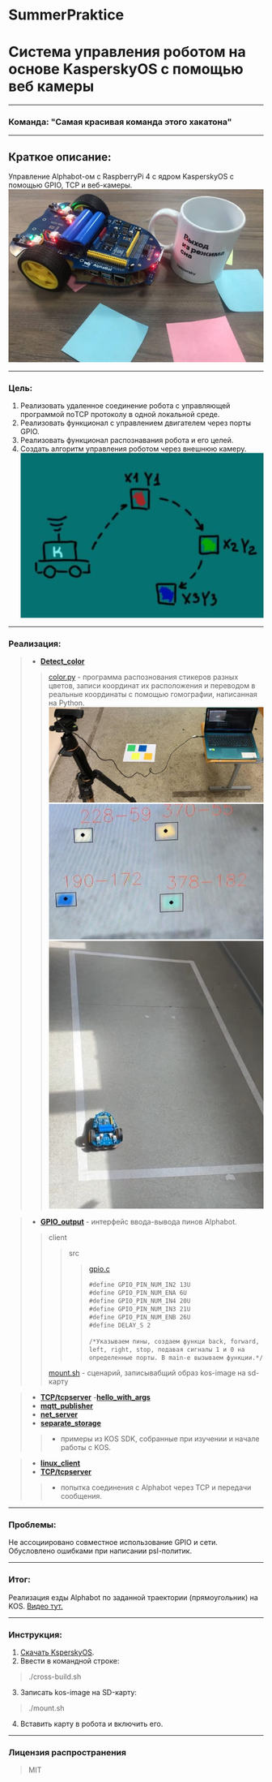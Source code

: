 # SummerPraktice
# Система управления роботом на основе KasperskyOS c помощью веб камеры
___
### Команда: __"Самая красивая команда этого хакатона"__
---

## Краткое описание:
Управление Alphabot-ом с RaspberryPi 4 с ядром KasperskyOS с помощью GPIO, TCP и веб-камеры. 
![Alphabot](https://github.com/Y-Guskova/SummerPraktice/blob/main/alphabot.jpeg)
___
### Цель:
1. Реализовать удаленное соединение робота с управляющей программой поTCP протоколу в одной локальной среде.
2. Реализовать функционал с управлением двигателем через порты GPIO.
3. Реализовать функционал распознавания робота и его целей.
4. Создать алгоритм управления роботом через внешнюю камеру.
![Схема](https://github.com/Y-Guskova/SummerPraktice/blob/main/scheme.jpeg) 
___
### Реализация:

> - [__Detect_color__](https://github.com/Y-Guskova/SummerPraktice/tree/main/Detect_color)
 >>[color.py](https://github.com/Y-Guskova/SummerPraktice/blob/main/Detect_color/color.py) - программа распознования стикеров разных цветов, записи координат их расположения и переводом в реальные координаты с помощью гомографии, написанная на Python.
 >>![Распознование стикеров](https://github.com/Y-Guskova/SummerPraktice/blob/main/detecting.jpeg)
 >>![Координаты стикеров](https://github.com/Y-Guskova/SummerPraktice/blob/main/coord.jpeg)
 >>![Траектопия](https://github.com/Y-Guskova/SummerPraktice/blob/main/trajectory.jpg)

> - [__GPIO_output__](https://github.com/Y-Guskova/SummerPraktice/tree/main/gpio_output) - интерфейс ввода-вывода пинов Alphabot. 
 >>client
 >>>src 
 >>>>[gpio.c](https://github.com/Y-Guskova/SummerPraktice/blob/main/gpio_output/client/src/gpio.c)
 >>>>```{c} {#define GPIO_PIN_NUM_IN1 12U
>>>>#define GPIO_PIN_NUM_IN2 13U
>>>>#define GPIO_PIN_NUM_ENA 6U
>>>>#define GPIO_PIN_NUM_IN4 20U
>>>>#define GPIO_PIN_NUM_IN3 21U
>>>>#define GPIO_PIN_NUM_ENB 26U
>>>>#define DELAY_S 2
>>>>
>>>> /*Указываем пины, создаем функци back, forward, left, right, stop, подавая сигналы 1 и 0 на определенные порты. В main-е вызываем функции.*/
>>[mount.sh](https://github.com/Y-Guskova/SummerPraktice/blob/main/gpio_output/mount.sh) - сценарий, записывабщий образ kos-image на sd-карту

> - [__TCP/tcpserver__](https://github.com/Y-Guskova/SummerPraktice/tree/main/TCP/tcpserver)
> -[__hello_with_args__](https://github.com/Y-Guskova/SummerPraktice/tree/main/hello_with_args)
> - [__mqtt_publisher__](https://github.com/Y-Guskova/SummerPraktice/tree/main/mqtt_publisher)
> - [__net_server__](https://github.com/Y-Guskova/SummerPraktice/tree/main/net_server)
> - [__separate_storage__](https://github.com/Y-Guskova/SummerPraktice/tree/main/separate_storage)
>>- примеры из KOS SDK, собранные при изучении и начале работы с KOS.

> - [__linux_client__](https://github.com/Y-Guskova/SummerPraktice/tree/main/linux_client)
> - [__TCP/tcpserver__](https://github.com/Y-Guskova/SummerPraktice/tree/main/TCP/tcpserver)
>> - попытка соединения с Alphabot через TCP и передачи сообщения.
___
### Проблемы:
Не ассоциировано совместное использование GPIO и сети. Обусловлено ошибками при написании psl-политик.
___
### Итог:
Реализация езды Alphabot по заданной траектории (прямоугольник) на KOS.
[Видео тут.](https://github.com/Y-Guskova/SummerPraktice/blob/main/AlphaBot.MOV)
___
### Инструкция:
1. [Скачать KsperskyOS](https://os.kaspersky.ru/development/).
2. Ввести в командной строке:
 >./cross-build.sh
3. Записать kos-image на SD-карту:
>./mount.sh
4. Вставить карту в робота и включить его.
___
### Лицензия распространения 
> MIT



